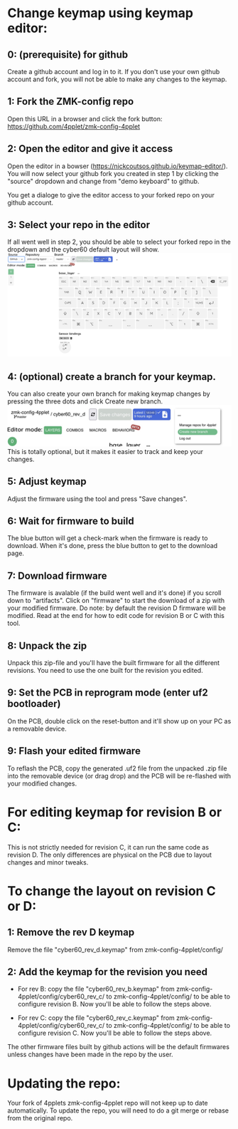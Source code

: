 # Change keymap using keymap editor:
## 0: (prerequisite) for github
Create a github account and log in to it. If you don't use your own github account and fork, you will not be able to make any changes to the keymap.
## 1: Fork the ZMK-config repo
Open this URL in a browser and click the fork button: https://github.com/4pplet/zmk-config-4pplet
## 2: Open the editor and give it access
Open the editor in a bowser (https://nickcoutsos.github.io/keymap-editor/). You will now select your github fork you created in step 1 by clicking the "source" dropdown and change from "demo keyboard" to github. 

You get a dialoge to give the editor access to your forked repo on your github account.
## 3: Select your repo in the editor
If all went well in step 2, you should be able to select your forked repo in the dropdown and the cyber60 default layout will show.
![alt text](../readme-images/keymap-editor.jpg "Keymap editor")
## 4: (optional) create a branch for your keymap. 
You can also create your own branch for making keymap changes by pressing the three dots and click Create new branch.
![alt text](../readme-images/keymap-editor_branch.jpg "Keymap editor branch")
This is totally optional, but it makes it easier to track and keep your changes.
## 5: Adjust keymap
Adjust the firmware using the tool and press "Save changes".
## 6: Wait for firmware to build
The blue button will get a check-mark when the firmware is ready to download. When it's done, press the blue button to get to the download page.
## 7: Download firmware
The firmware is avalable (if the build went well and it's done) if you scroll down to "artifacts". Click on "firmware" to start the download of a zip with your modified firmware. Do note: by default the revision D firmware will be modified. Read at the end for how to edit code for revision B or C with this tool.
## 8: Unpack the zip
Unpack this zip-file and you'll have the built firmware for all the different revisions. You need to use the one built for the revision you edited.
## 9: Set the PCB in reprogram mode (enter uf2 bootloader)
On the PCB, double click on the reset-button and it'll show up on your PC as a removable device.
## 9: Flash your edited firmware
To reflash the PCB, copy the generated .uf2 file from the unpacked .zip file into the removable device (or drag drop) and the PCB will be re-flashed with your modified changes.

# For editing keymap for revision B or C:
This is not strictly needed for revision C, it can run the same code as revision D. The only differences are physical on the PCB due to layout changes and minor tweaks.

# To change the layout on revision C or D:
## 1: Remove the rev D keymap
Remove the file "cyber60_rev_d.keymap" from zmk-config-4pplet/config/
## 2: Add the keymap for the revision you need
- For rev B: copy the file "cyber60_rev_b.keymap" from zmk-config-4pplet/config/cyber60_rev_c/ to zmk-config-4pplet/config/ to be able to configure revision B. Now you'll be able to follow the steps above.

- For rev C: copy the file "cyber60_rev_c.keymap" from zmk-config-4pplet/config/cyber60_rev_c/ to zmk-config-4pplet/config/ to be able to configure revision C. Now you'll be able to follow the steps above.

The other firmware files built by github actions will be the default firmwares unless changes have been made in the repo by the user.

# Updating the repo:
Your fork of 4pplets zmk-config-4pplet repo will not keep up to date automatically. To update the repo, you will need to do a git merge or rebase from the original repo.